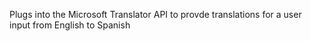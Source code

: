 Plugs into the Microsoft Translator API to provde translations for a user input from English to Spanish
